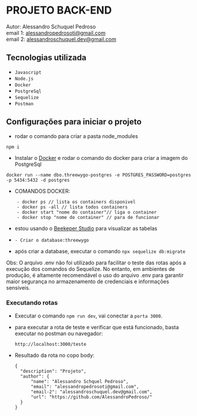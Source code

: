 # PROJETO BACK-END

Autor: Alessandro Schuquel Pedroso  
email 1: alessandropedrosoti@gmail.com  
email 2: alessandroschuquel.dev@gmail.com

## Tecnologias utilizada

- `Javascript`
- `Node.js`
- `Docker`
- `PostgreSql`
- `Sequelize`
- `Postman`

## Configurações para iniciar o projeto

-  rodar o comando para criar a pasta node_modules
  ```
  npm i
  ```
  - Instalar o [Docker](https://www.docker.com/) e rodar o comando do docker para criar a imagem do PostgreSql
  ```
  docker run --name dbo.threewygo-postgres -e POSTGRES_PASSWORD=postgres -p 5434:5432 -d postgres
  ```

  - COMANDOS DOCKER:
  ```
      - docker ps // lista os containers disponivel
      - docker ps -all // lista todos containers
      - docker start "nome do container"// liga o container
      - docker stop "nome do container" // para de funcionar
  ```
- estou usando o [Beekeper Studio](https://www.beekeeperstudio.io/) para visualizar as tabelas
- 
    ```
    - Criar o database:threewygo
  ```
-  após criar a database, executar o comando `npx sequelize db:migrate`


  Obs: O arquivo .env não foi utilizado para facilitar o teste das rotas após a execução dos comandos do Sequelize. No entanto, em ambientes de produção, é altamente recomendável o uso do arquivo .env para garantir maior segurança no armazenamento de credenciais e informações sensíveis.

  ### Executando rotas

- Executar o comando `npm run dev`, vai conectar a `porta 3000`.

- para executar a rota de teste e verificar que está funcionado, basta executar no postman ou navegador:
  ```
  http://localhost:3000/teste
  ```
- Resultado da rota no copo body: 
  ```
  {
    "description": "Projeto",
    "author": {
        "name": "Alessandro Schquel Pedroso",
        "email": "alessandropedrosoti@gmail.com",
        "email-2": "alessandroschuquel.dev@gmail.com",
        "url": "https://github.com/AlessandroPedroso/"
    }
  }
  ```

